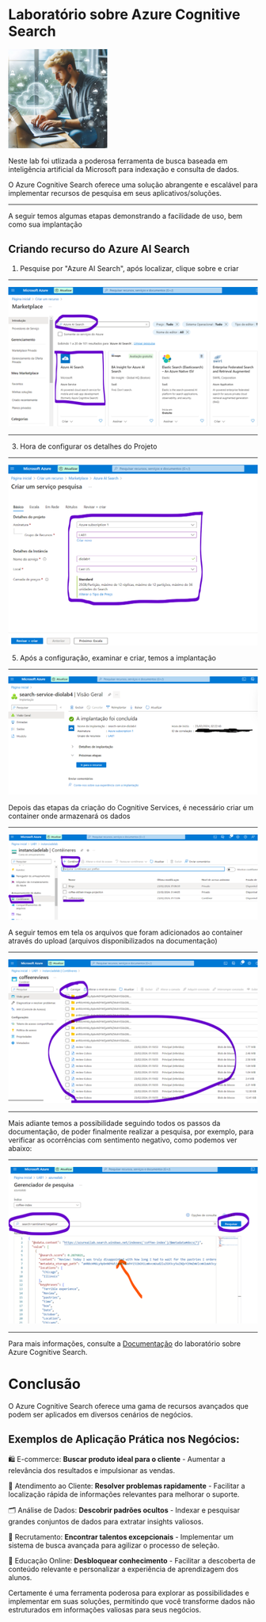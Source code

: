 
# Laboratório sobre Azure Cognitive Search
<img src="https://github.com/marcomdg/-bootcamp-microsoft-azure-ai-fundamentals/blob/8aabbc75f652f475342b7285142bfb02f6fe73c5/Lab%204%20-%20Cognitive%20Search/files/cognitive_note.jpg" width="200" height="200">

Neste lab foi utlizada a poderosa ferramenta de busca baseada em inteligência artificial da Microsoft para indexação e consulta de dados. 

O Azure Cognitive Search oferece uma solução abrangente e escalável para implementar recursos de pesquisa em seus aplicativos/soluções.

---

A seguir temos algumas etapas demonstrando a facilidade de uso, bem como sua implantação

## Criando recurso do Azure AI Search

1. Pesquise por "Azure AI Search", após localizar, clique sobre e criar
---
![Etapa1](https://github.com/marcomdg/-bootcamp-microsoft-azure-ai-fundamentals/blob/0cf430cde32696700eba342d1d0e3568cecfc7ae/Lab%204%20-%20Cognitive%20Search/files/Etapa1.png)

---

3. Hora de configurar os detalhes do Projeto
---
![Etapa2](https://github.com/marcomdg/-bootcamp-microsoft-azure-ai-fundamentals/blob/0cf430cde32696700eba342d1d0e3568cecfc7ae/Lab%204%20-%20Cognitive%20Search/files/Etapa2.png)

5. Após a configuração, examinar e criar, temos a implantação
---
![Etapa3](https://github.com/marcomdg/-bootcamp-microsoft-azure-ai-fundamentals/blob/0cf430cde32696700eba342d1d0e3568cecfc7ae/Lab%204%20-%20Cognitive%20Search/files/Etapa3.png)

Depois das etapas da criação do Cognitive Services, é necessário criar um container onde armazenará os dados

---

![Etapa4](https://github.com/marcomdg/-bootcamp-microsoft-azure-ai-fundamentals/blob/0cf430cde32696700eba342d1d0e3568cecfc7ae/Lab%204%20-%20Cognitive%20Search/files/Etapa%204.png)

A seguir temos em tela os arquivos que foram adicionados ao container através do upload (arquivos disponibilizados na documentação)

---
![Etapa5](https://github.com/marcomdg/-bootcamp-microsoft-azure-ai-fundamentals/blob/0cf430cde32696700eba342d1d0e3568cecfc7ae/Lab%204%20-%20Cognitive%20Search/files/Etapa5.png)


---
Mais adiante temos a possibilidade seguindo todos os passos da documentação, de poder finalmente realizar a pesquisa, por exemplo, para verificar 
as ocorrências com sentimento negativo, como podemos ver abaixo:

---
![Etapa6](https://github.com/marcomdg/-bootcamp-microsoft-azure-ai-fundamentals/blob/0cf430cde32696700eba342d1d0e3568cecfc7ae/Lab%204%20-%20Cognitive%20Search/files/Etapa%206.png)



---
Para mais informações, consulte a [Documentação](https://microsoftlearning.github.io/mslearn-ai-fundamentals/Instructions/Labs/11-ai-search.html) do laboratório sobre Azure Cognitive Search.



# Conclusão
O Azure Cognitive Search oferece uma gama de recursos avançados que podem ser aplicados em diversos cenários de negócios.

## Exemplos de Aplicação Prática nos Negócios:

🛍 E-commerce: **Buscar produto ideal para o cliente** - Aumentar a relevância dos resultados e impulsionar as vendas.

💬 Atendimento ao Cliente: **Resolver problemas rapidamente** - Facilitar a localização rápida de informações relevantes para melhorar o suporte.

🗂 Análise de Dados: **Descobrir padrões ocultos** - Indexar e pesquisar grandes conjuntos de dados para extratar insights valiosos.

🧐 Recrutamento: **Encontrar talentos excepcionais** - Implementar um sistema de busca avançada para agilizar o processo de seleção.

🚪 Educação Online: **Desbloquear conhecimento** - Facilitar a descoberta de conteúdo relevante e personalizar a experiência de aprendizagem dos alunos.

Certamente é uma ferramenta poderosa para explorar as possibilidades e implementar em suas soluções, permitindo que você transforme dados não estruturados em informações valiosas para seus negócios.




